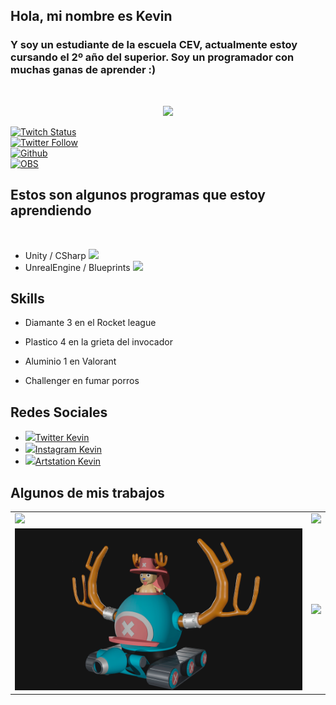 ## Hola, mi nombre es Kevin 
### Y soy un estudiante de la escuela CEV, actualmente estoy cursando el 2º año del superior. Soy un programador con muchas ganas de aprender :) 
<html>
<body>
<br>
 
<p align="center">
  <img src="https://png.pngtree.com/png-vector/20210120/ourlarge/pngtree-geek-emoji-in-3d-png-image_2771058.png" width="400">
</p>
</body>
</html>

[![Twitch Status](https://img.shields.io/twitch/status/Kevin?style=social)](https://twitch.com/kevin)
<br>
[![Twitter Follow](https://img.shields.io/twitter/follow/Kevin?style=social)](https://twitter.com/kevin)
<br>
[![Github](https://img.shields.io/badge/Github_Desktop-EA84E8?style=for-the-badge&logo=github&logoColor=white&labelColor=871585)]()
<br>
[![OBS](https://img.shields.io/badge/OBS-999999?style=for-the-badge&logo=obsstudio&logoColor=white&labelColor=101010)]()
<br>

## Estos son algunos programas que estoy aprendiendo

<br>
<div class = "main">
    <div class = "motores">
      <ul>
      <li>Unity / CSharp <img src = "https://upload.wikimedia.org/wikipedia/commons/thumb/d/da/Unreal_Engine_Logo.svg/1254px-Unreal_Engine_Logo.svg.png" width = "40"></li>
      <li>UnrealEngine / Blueprints <img src = "https://upload.wikimedia.org/wikipedia/commons/thumb/1/19/Unity_Technologies_logo.svg/2560px-Unity_Technologies_logo.svg.png" width = "40"></li>
      </ul>
    </div>
    <div class = "skills">
      <h2>Skills</h2>
         <ul>
           <li><p>Diamante 3 en el Rocket league</p></li>
           <li><p>Plastico 4 en la grieta del invocador</p></li>
          <li><p>Aluminio 1 en Valorant</p></li>
          <li><p>Challenger en fumar porros</p></li>
         </ul>
    </div>
    <div class = "redes-sociales">
      <h2>Redes Sociales</h2>
        <ul>
          <li><a href="www.twitter.com"><img src = "https://about.twitter.com/content/dam/about-twitter/x/brand-toolkit/logo-black.png.twimg.1920.png" width = "20">Twitter Kevin</a></li>
          <li><a href="www.instagram.com"><img src = "https://upload.wikimedia.org/wikipedia/commons/thumb/a/a5/Instagram_icon.png/480px-Instagram_icon.png" width = "20">Instagram Kevin</a></li>
         <li><a href="https://www.artstation.com/kevinbarbaperezb-ts3dv1ma22238"><img src = "https://cdn4.iconfinder.com/data/icons/logos-and-brands/512/27_Artstation_logo_logos-512.png" width = "20">Artstation Kevin</a></li>
        </ul>
    </div>

</div>

## Algunos de mis trabajos

<table style="width:100%">
  <tr>
  <td>
	<a href="https://www.artstation.com/artwork/39BB2g">
  		<img src="https://cdnb.artstation.com/p/assets/images/images/066/539/871/large/kevin-barba-perez-b-ts3dv1ma2223-thumnail.jpg?1693164417">
	</a>
	</td>
  <td>
	<a href="https://www.artstation.com/artwork/KeJJAx">
  		<img src="https://cdna.artstation.com/p/assets/images/images/066/541/184/large/kevin-barba-perez-b-ts3dv1ma2223-thumnail.jpg?1693167570">
	</a>
	</td>
  </tr>
  <tr>
  <td>
	<a href="#">
  		<img src="https://github.com/KevinBarba2A/KevinBarba2A.github.io/blob/main/Source/1A_KevinBarba_Final_003.png">
	</a>
	</td>
	<td>
	<a href="#">
  		<img src="https://raw.githubusercontent.com/KevinBarba2A/KevinBarba2A.github.io/main/Source/1A_KevinBarba_RenderDiorama_GIF.jpg">
	</a>
	</td>
	</td>
    </tr>
</table>



